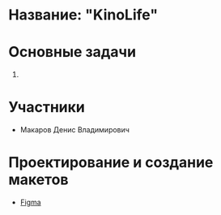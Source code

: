 # Название: "KinoLife"
    
# Основные задачи

1)



# Участники

* Макаров Денис Владимирович



# Проектирование и создание макетов

* [Figma](https://www.figma.com/file/hjaBe1fDfxCIt3L5fpgs5c/KinoLife?node-id=0%3A1)
